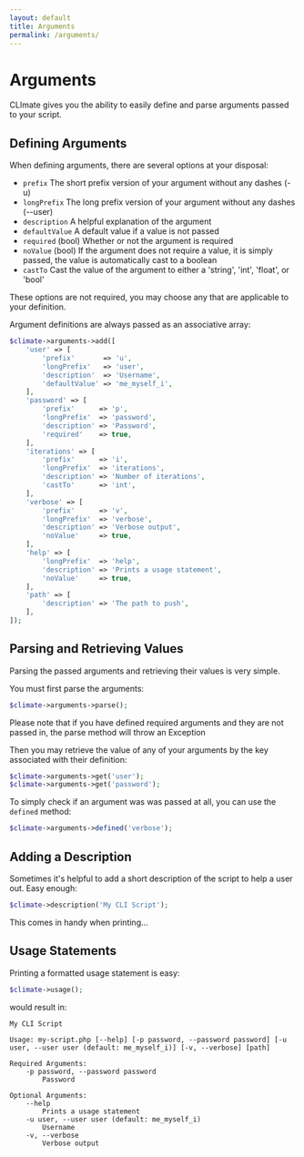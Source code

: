 ```yaml
---
layout: default
title: Arguments
permalink: /arguments/
---
```


Arguments
==============

CLImate gives you the ability to easily define and parse arguments passed to your script.

## Defining Arguments

When defining arguments, there are several options at your disposal:

+ `prefix` The short prefix version of your argument without any dashes (-u)
+ `longPrefix` The long prefix version of your argument without any dashes (--user)
+ `description` A helpful explanation of the argument
+ `defaultValue` A default value if a value is not passed
+ `required` (bool) Whether or not the argument is required
+ `noValue` (bool) If the argument does not require a value, it is simply passed, the value is automatically cast to a boolean
+ `castTo` Cast the value of the argument to either a 'string', 'int', 'float', or 'bool'

These options are not required, you may choose any that are applicable to your definition.

Argument definitions are always passed as an associative array:

~~~php
$climate->arguments->add([
    'user' => [
        'prefix'       => 'u',
        'longPrefix'   => 'user',
        'description'  => 'Username',
        'defaultValue' => 'me_myself_i',
    ],
    'password' => [
        'prefix'      => 'p',
        'longPrefix'  => 'password',
        'description' => 'Password',
        'required'    => true,
    ],
    'iterations' => [
        'prefix'      => 'i',
        'longPrefix'  => 'iterations',
        'description' => 'Number of iterations',
        'castTo'      => 'int',
    ],
    'verbose' => [
        'prefix'      => 'v',
        'longPrefix'  => 'verbose',
        'description' => 'Verbose output',
        'noValue'     => true,
    ],
    'help' => [
        'longPrefix'  => 'help',
        'description' => 'Prints a usage statement',
        'noValue'     => true,
    ],
    'path' => [
        'description' => 'The path to push',
    ],
]);
~~~

## Parsing and Retrieving Values

Parsing the passed arguments and retrieving their values is very simple.

You must first parse the arguments:

~~~php
$climate->arguments->parse();
~~~

<p class="message-notice">Please note that if you have defined required arguments and they are not passed in, the parse method will throw an Exception</p>

Then you may retrieve the value of any of your arguments by the key associated with their definition:

~~~php
$climate->arguments->get('user');
$climate->arguments->get('password');
~~~

To simply check if an argument was was passed at all, you can use the `defined` method:

~~~php
$climate->arguments->defined('verbose');
~~~

## Adding a Description

Sometimes it's helpful to add a short description of the script to help a user out. Easy enough:

~~~php
$climate->description('My CLI Script');
~~~

This comes in handy when printing...

## Usage Statements

Printing a formatted usage statement is easy:

~~~php
$climate->usage();
~~~

would result in:

~~~
My CLI Script

Usage: my-script.php [--help] [-p password, --password password] [-u user, --user user (default: me_myself_i)] [-v, --verbose] [path]

Required Arguments:
    -p password, --password password
        Password

Optional Arguments:
    --help
        Prints a usage statement
    -u user, --user user (default: me_myself_i)
        Username
    -v, --verbose
        Verbose output
~~~
